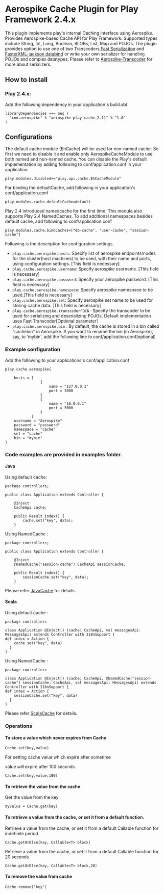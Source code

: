 # Aerospike Cache Plugin for Play Framework 2.4.x

This plugin implements play's internal Caching interface using Aerospike. Provides Aerospike-based Cache API
for Play Framework. Supported types include String, Int, Long, Boolean, BLOBs, List, Map and POJOs. 
The plugin provides option to use one of two Transcoders,[Fast Serialization](https://github.com/RuedigerMoeller/fast-serialization) 
and [FasterXML-jackson databind](https://github.com/FasterXML/jackson-databind/wiki/Serialization-Features) or write your own serializer
for handling POJOs and complex datatypes. Please refer to [Aerospike-Transcoder](https://github.com/aerospike/aerospike-java-plugins/tree/master/transcoder) for more about serializers.

## How to install

### Play 2.4.x: 

Add the following dependency in your application's build.sbt 

```
libraryDependencies ++= Seq (
  "com.aerospike" % "aerospike-play-cache_2.11" % "1.0"
) 

```
## Configurations

The default cache module (EhCache) will be used for 
non-named cache. So first we need to disable it and enable only AerospikeCacheModule to use both named and non-named
cache. You can disable the Play's default implementation by adding following to conf/application.conf in your application

```
play.modules.disabled+="play.api.cache.EhCacheModule"
```

For binding the defaultCache, add following in your application's conf/application.conf

```
play.modules.cache.defaultCache=default
```
Play 2.4 introduced namedcache for the first time. This module also supports Play 2.4 NamedCaches. To add additional namespaces besides default cache, add following 
to conf/application.conf

```
play.modules.cache.bindCaches=["db-cache", "user-cache", "session-cache"]
```



Following is the description for configuration settings.
	
* ```play.cache.aerospike.hosts```: Specify list of aerospike endpoints/nodes for the cluster(host machines) to be used, with their
	 name and ports, using configuration settings. [This field is necessary]
* ```play.cache.aerospike.username```: Specify aerospike username. [This field is necessary]
* ```play.cache.aerospike.password```: Specify your aerospike password. [This field is necessary]
* ```play.cache.aerospike.namespace```: Specify aerospike namespace to be used.[This field is necessary]
* ```play.cache.aerospike.set```: Specify aerospike set name to be used for storing cache data.  [This field is necessary]
* ```play.cache.aerospike.transcoderFQCN``` : Specify the transcoder to be used for serializing and deserializing POJOs. Default implementation uses Fast Transcoder[Optional parameter]
* ```play.cache.aerospike.bin``` : By default, the cache is stored in a bin called "cachebin" in Aerospike. If you want to rename the bin (in Aerospike), say, to 'mybin', add the following line to conf/application.conf[optional]


### Example configuration
Add the following to your applications's conf/application.conf

```
play.cache.aerospike{

	hosts = [
				{
					name = "127.0.0.1"
					port = 3000
				}
				{
					name = "10.0.0.1"
					port = 3000
				}
			]
	username = "Aerospike"
	password = "password"
	namespace = "cache"
	set = "cache"
	bin = "mybin"
}
```

### Code examples are provided in examples folder.

#### Java

Using default cache:

```
package controllers;

public class Application extends Controller {

	@Inject
	CacheApi cache;

	public Result index() {
		cache.set("key", data);
	}
```

Using NamedCache :

```
package controllers;

public class Application extends Controller {

	@Inject
	@NamedCache("session-cache") CacheApi sessionCache;

	public Result index() {
		sessionCache.set("key", data);
	}
```
Please refer [JavaCache](https://www.playframework.com/documentation/2.4.x/JavaCache) for details.
#### Scala

Using default cache :

```
package controllers

class Application @Inject() (cache: CacheApi, val messagesApi: MessagesApi) extends Controller with I18nSupport {
def index = Action {
    cache.set("key", data)
  }
}
```

Using NamedCache :

```
package controllers

class Application @Inject() (cache: CacheApi, @NamedCache("session-cache") sessionCache: CacheApi, val messagesApi: MessagesApi) extends Controller with I18nSupport {
def index = Action {
    sessionCache.set("key", data)
  }
}
```
Please refer [ScalaCache](https://www.playframework.com/documentation/2.4.x/ScalaCache) for details.

### Operations

#### To store a value which never expires from Cache

```
Cache.set(key,value)
```

For setting cache value which expire after sometime

value will expire after 100 seconds.

```
Cache.set(key,value,100)
```
	
#### To retrieve the value from the cache

Get the value from the key

```
myvalue = Cache.get(key)
```

#### To retrieve a value from the cache, or set it from a default function.

Retrieve a value from the cache, or set it from a default Callable function for indefinite period

```
Cache.getOrElse(key, Callable<T> block)
```

Retrieve a value from the cache, or set it from a default Callable function for 20 seconds

```
Cache.getOrElse(key, Callable<T> block,20)
```

#### To remove the value from cache

```
Cache.remove("key")
```
